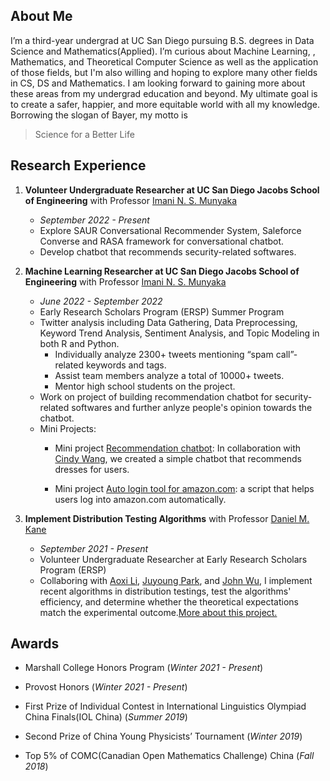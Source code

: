 ## About Me
I’m a third-year undergrad at UC San Diego pursuing B.S. degrees in Data Science and Mathematics(Applied). I’m curious about Machine Learning, , Mathematics, and Theoretical Computer Science as well as the application of those fields, but I'm also willing and hoping to explore many other fields in CS, DS and Mathematics. I am looking forward to gaining more about these areas from my undergrad education and beyond. My ultimate goal is to create a safer, happier, and more equitable world with all my knowledge. Borrowing the slogan of Bayer, my motto is
>Science for a Better Life


## Research Experience
1. **Volunteer Undergraduate Researcher at UC San Diego Jacobs School of Engineering** with Professor [Imani N. S. Munyaka](https://www.imanimunyaka.com/)
    - _September 2022 - Present_
    - Explore SAUR Conversational Recommender System, Saleforce Converse and RASA framework for conversational chatbot.
    - Develop chatbot that recommends security-related softwares.
    
2. **Machine Learning Researcher at UC San Diego Jacobs School of Engineering** with Professor [Imani N. S. Munyaka](https://www.imanimunyaka.com/)
   - _June 2022 - September 2022_
   - Early Research Scholars Program (ERSP) Summer Program
   - Twitter analysis including Data Gathering, Data Preprocessing, Keyword Trend Analysis, Sentiment Analysis, and Topic Modeling in both R and Python.
      - Individually analyze 2300+ tweets mentioning “spam call”-related keywords and tags.
      - Assist team members  analyze a total of 10000+ tweets.
      - Mentor high school students on the project.
   - Work on project of building recommendation chatbot for security-related softwares and further anlyze people's opinion towards the chatbot.
   - Mini Projects: 
     - Mini project [Recommendation chatbot](https://github.com/wantingmao01/dress_recommendation-chatbot): In collaboration with [Cindy Wang](https://github.com/xiw013), we created a simple chatbot that recommends dresses for users.

     - Mini project [Auto login tool for amazon.com](https://github.com/wantingmao01/amazon_auto_signin): a script that helps users log into amazon.com automatically.

3. **Implement Distribution Testing Algorithms** with Professor [Daniel M. Kane](https://cseweb.ucsd.edu/~dakane/)
   - _September 2021 - Present_
   - Volunteer Undergraduate Researcher at Early Research Scholars Program (ERSP)
   - Collaboring with [Aoxi Li](https://github.com/aoxil), [Juyoung Park](https://github.com/jup023), and [John Wu](https://github.com/wujjohn), I implement recent algorithms in distribution testings, test the algorithms' efficiency, and determine whether the theoretical expectations match the experimental outcome.[More about this project.](https://github.com/wujjohn/Implementation-of-Distribution-Testing-Algorithms)


## Awards

- Marshall College Honors Program (_Winter 2021 - Present_)

- Provost Honors (_Winter 2021 - Present_)

- First Prize of Individual Contest in International Linguistics Olympiad China Finals(IOL China) (_Summer 2019_)
    
- Second Prize of China Young Physicists’ Tournament (_Winter 2019_)

- Top 5% of COMC(Canadian Open Mathematics Challenge) China (_Fall 2018_)


